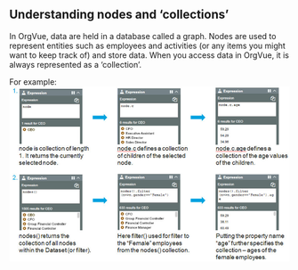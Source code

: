 ## Understanding nodes and ‘collections’
In OrgVue, data are held in a database called a graph. Nodes are used to represent entities such as employees and activities (or any items you might want to keep track of) and store data. When you access data in OrgVue, it is always represented as a ‘collection’. 

For example:
![](collections.jpg)